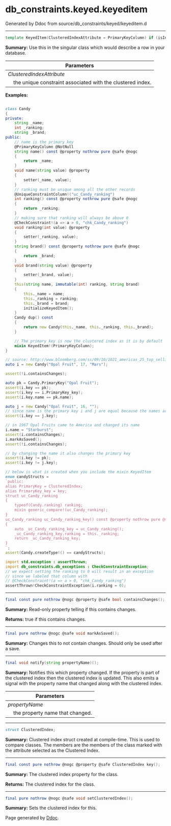 # db_constraints.keyed.keyeditem
Generated by Ddoc from source/db_constraints/keyed/keyeditem.d

***
```d
template KeyedItem(ClusteredIndexAttribute = PrimaryKeyColumn) if (isInstanceOf!(UniqueConstraintColumn, ClusteredIndexAttribute))
```
**Summary:**
Use this in the singular class which would describe a row in your
database.

Parameters |
---|
*ClusteredIndexAttribute*|
&nbsp;&nbsp;&nbsp;&nbsp;the unique constraint associated with the clustered index.|

**Examples:**
```d

class Candy
{
private:
    string _name;
    int _ranking;
    string _brand;
public:
    // name is the primary key
    @PrimaryKeyColumn @NotNull
    string name() const @property nothrow pure @safe @nogc
    {
        return _name;
    }
    void name(string value) @property
    {
        setter(_name, value);
    }
    // ranking must be unique among all the other records
    @UniqueConstraintColumn!("uc_Candy_ranking")
    int ranking() const @property nothrow pure @safe @nogc
    {
        return _ranking;
    }
    // making sure that ranking will always be above 0
    @CheckConstraint!(a => a > 0, "chk_Candy_ranking")
    void ranking(int value) @property
    {
        setter(_ranking, value);
    }
    string brand() const @property nothrow pure @safe @nogc
    {
        return _brand;
    }
    void brand(string value) @property
    {
        setter(_brand, value);
    }
    this(string name, immutable(int) ranking, string brand)
    {
        this._name = name;
        this._ranking = ranking;
        this._brand = brand;
        initializeKeyedItem();
    }
    Candy dup() const
    {
        return new Candy(this._name, this._ranking, this._brand);
    }

    // The primary key is now the clustered index as it is by default
    mixin KeyedItem!(PrimaryKeyColumn);
}

// source: http://www.bloomberg.com/ss/09/10/1021_americas_25_top_selling_candies/10.htm
auto i = new Candy("Opal Fruit", 17, "Mars");

assert(!i.containsChanges);

auto pk = Candy.PrimaryKey("Opal Fruit");
assert(i.key == pk);
assert(i.key == i.PrimaryKey_key);
assert(i.key.name == pk.name);

auto j = new Candy("Opal Fruit", 16, "");
// since name is the primary key i and j are equal because the names are equal
assert(i.key == j.key);

// in 1967 Opal Fruits came to America and changed its name
i.name = "Starburst";
assert(i.containsChanges);
i.markAsSaved();
assert(!i.containsChanges);

// by changing the name it also changes the primary key
assert(i.key != pk);
assert(i.key != j.key);

// below is what is created when you include the mixin KeyedItem
enum candyStructs =
`public:
alias PrimaryKey = ClusteredIndex;
alias PrimaryKey_key = key;
struct uc_Candy_ranking
{
    typeof(Candy.ranking) ranking;
    mixin generic_compare!(uc_Candy_ranking);
}
uc_Candy_ranking uc_Candy_ranking_key() const @property nothrow pure @safe @nogc
{
    auto _uc_Candy_ranking_key = uc_Candy_ranking();
    _uc_Candy_ranking_key.ranking = this._ranking;
    return _uc_Candy_ranking_key;
}
`;
assert(Candy.createType!() == candyStructs);

import std.exception : assertThrown;
import db_constraints.db_exceptions : CheckConstraintException;
// we expect setting the ranking to 0 will result in an exception
// since we labeled that column with
// @CheckConstraint!(a => a > 0, "chk_Candy_ranking")
assertThrown!CheckConstraintException(i.ranking = 0);


```
***
```d
final const pure nothrow @nogc @property @safe bool containsChanges();

```
**Summary:**
Read-only property telling if this contains changes.

**Returns:**
true if this contains changes.


***
```d
final pure nothrow @nogc @safe void markAsSaved();

```
**Summary:**
Changes this to not contain changes. Should only
be used after a save.


***
```d
final void notify(string propertyName)();

```
**Summary:**
Notifies this which property changed. If the property is
part of the clustered index then the clustered index is updated.
This also emits a signal with the property name that changed
along with the clustered index.

Parameters |
---|
*propertyName*|
&nbsp;&nbsp;&nbsp;&nbsp;the property name that changed.|



***
```d
struct ClusteredIndex;

```
**Summary:**
Clustered index struct created at compile-time.
This is used to compare classes. The members
are the members of the class marked with the
attribute selected as the Clustered Index.


***
```d
final const pure nothrow @nogc @property @safe ClusteredIndex key();

```
**Summary:**
The clustered index property for the class.

**Returns:**
The clustered index for the class.


***
```d
final pure nothrow @nogc @safe void setClusteredIndex();

```
**Summary:**
Sets the clustered index for this.






Page generated by [Ddoc](http://dlang.org/ddoc.html). 
